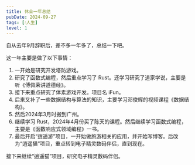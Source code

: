 ```yaml
---
title: 休业一年总结
pubDate: 2024-09-27
tags: [💧人生]
level: 1
---
```


自从去年9月辞职后，差不多一年多了，总结一下吧。

这一年主要是做了以下事情：

1. 一开始是研究开发塔防游戏。
2. 研究了函数式编程，然后重点学习了 Rust。还学习研究了道家学说，主要是听《傅佩荣讲道德经》。
3. 接下来重点研究了体素游戏开发。项目名 iFun。
4. 后来又补了一些数据结构与算法的知识，主要学习邓俊辉的视频课程《数据结构》。
5. 然后2024年3月时搬到广州。
6. 继续学习 Rust，2024年4月份买了陈天的课程。然后继续学习函数式编程，主要是《函数响应式领域编程》一书。
7. 最后开启“逍遥游”项目，一开始做旅游相关的应用，并开始写博客。后改为“逍遥猫”项目，重点转到电子精灵数码伴侣，直到现在。

接下来继续“逍遥猫”项目，研究电子精灵数码伴侣。
